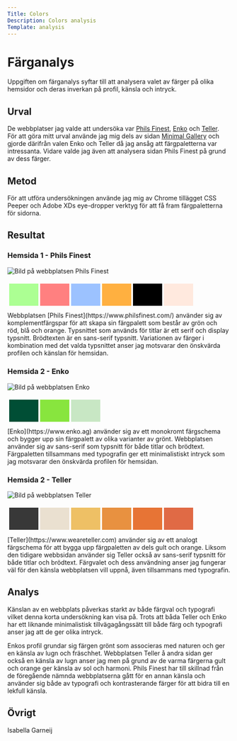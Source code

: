 ```yaml
---
Title: Colors
Description: Colors analysis
Template: analysis
---
```


# Färganalys

Uppgiften om färganalys syftar till att analysera valet av färger på olika hemsidor och deras inverkan på profil, känsla och intryck.

## Urval
De webbplatser jag valde att undersöka var [Phils Finest](https://www.philsfinest.com/), [Enko](https://www.enko.ag) och [Teller](https://www.weareteller.com). För att göra mitt urval använde jag mig dels av sidan [Minimal Gallery](https://minimal.gallery/) och gjorde därifrån valen Enko och Teller då jag ansåg att färgpaletterna var intressanta. Vidare valde jag även att analysera sidan Phils Finest på grund av dess färger. 

## Metod

För att utföra undersökningen använde jag mig av Chrome tillägget CSS Peeper och Adobe XDs eye-dropper verktyg för att få fram färgpaletterna för sidorna.  

## Resultat

### Hemsida 1 - Phils Finest
![Bild på webbplatsen Phils Finest](%base_url%/image/philsfinest.png)

<table style="border-spacing: 4px; border-collapse: separate; margin-bottom: 0.6rem;">
    <tr>
        <td style="height: 50px; width: 50px; background-color: #acff93">
        <td style="height: 50px; width: 50px; background-color: #FF8080">
        <td style="height: 50px; width: 50px; background-color: #9CC2FF">
        <td style="height: 50px; width: 50px; background-color: #FFB040">
        <td style="height: 50px; width: 50px; background-color: #000000">
        <td style="height: 50px; width: 50px; background-color: #ffe9de">
    </tr>
</table>
Webbplatsen [Phils Finest](https://www.philsfinest.com/) använder sig av komplementfärgspar för att skapa sin färgpalett som består av grön och röd, blå och orange. Typsnittet som används för titlar är ett serif och display typsnitt. Brödtexten är en sans-serif typsnitt. Variationen av färger i kombination med det valda typsnittet anser jag motsvarar den önskvärda profilen och känslan för hemsidan.

### Hemsida 2 - Enko

![Bild på webbplatsen Enko](%base_url%/image/Enko.png)

<table style="border-spacing: 4px; border-collapse: separate; margin-bottom: 0.6rem;">
    <tr>
        <td style="height: 50px; width: 50px; background-color: #004e35">
        <td style="height: 50px; width: 50px; background-color: #88e53e">
        <td style="height: 50px; width: 50px; background-color: #C8E7C4">
    </tr>
</table>
[Enko](https://www.enko.ag) använder sig av ett monokromt färgschema och bygger upp sin färgpalett av olika varianter av grönt. Webbplatsen använder sig av sans-serif som typsnitt för både titlar och brödtext. Färgpaletten tillsammans med typografin ger ett minimalistiskt intryck som jag motsvarar den önskvärda profilen för hemsidan.

### Hemsida 2 - Teller

![Bild på webbplatsen Teller](%base_url%/image/Teller.png)

<table style="border-spacing: 4px; border-collapse: separate; margin-bottom: 0.6rem;">
    <tr>
        <td style="height: 50px; width: 50px; background-color: #383838">
        <td style="height: 50px; width: 50px; background-color: #EAE0D0">
        <td style="height: 50px; width: 50px; background-color: #EEC065">
        <td style="height: 50px; width: 50px; background-color: #E89140">
        <td style="height: 50px; width: 50px; background-color: #E77435">
        <td style="height: 50px; width: 50px; background-color: #E06A45">
    </tr>
</table>
[Teller](https://www.weareteller.com) använder sig av ett analogt färgschema för att bygga upp färgpaletten av dels gult och orange. Liksom den tidigare webbsidan använder sig Teller också av sans-serif typsnitt för både titlar och brödtext. Färgvalet och dess användning anser jag fungerar väl för den känsla webbplatsen vill uppnå, även tillsammans med typografin. 

## Analys

Känslan av en webbplats påverkas starkt av både färgval och typografi vilket denna korta undersökning kan visa på. Trots att båda Teller och Enko har ett liknande minimalistisk tillvägagångssätt till både färg och typografi anser jag att de ger olika intryck. 

Enkos profil grundar sig färgen grönt som associeras med naturen och ger en känsla av lugn och fräschhet. Webbplatsen Teller å andra sidan ger också en känsla av lugn anser jag men på grund av de varma färgerna gult och orange ger känsla av sol och harmoni. Phils Finest har till skillnad från de föregående nämnda webbplatserna gått för en annan känsla och använder sig både av typografi och kontrasterande färger för att bidra till en lekfull känsla.

## Övrigt

Isabella Garneij
